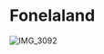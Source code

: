 # Fonelaland
![IMG_3092](https://user-images.githubusercontent.com/57879592/137554049-e17bc57e-358b-4474-92f4-0fe1b2b2508d.gif)
